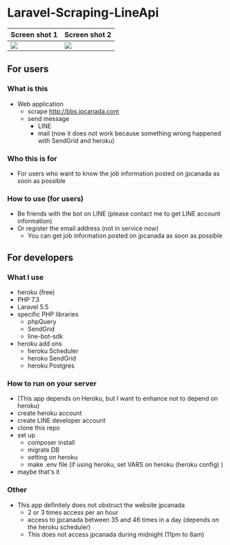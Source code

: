 # Laravel-Scraping-LineApi
|Screen shot 1|Screen shot 2|
|---|---|
|![](https://user-images.githubusercontent.com/15808541/56231258-e51c9e00-6032-11e9-85b8-febc45a33d55.png)|![](https://user-images.githubusercontent.com/15808541/56231227-d0d8a100-6032-11e9-92a7-6155b29831e5.png)|

## For users

### What is this
- Web application
    - scrape http://bbs.jpcanada.com
    - send message
        - LINE
        - mail (now it does not work because something wrong happened with SendGrid and heroku)

### Who this is for
- For users who want to know the job information posted on jpcanada as soon as possible

### How to use (for users)
- Be friends with the bot on LINE (please contact me to get LINE account information)
- Or register the email address (not in service now)
    - You can get job information posted on jpcanada as soon as possible

## For developers

### What I use
- heroku (free)
- PHP 7.3
- Laravel 5.5
- specific PHP libraries
    - phpQuery
    - SendGrid
    - line-bot-sdk
- heroku add ons
    - heroku Scheduler
    - heroku SendGrid
    - heroku Postgres

### How to run on your server
- (This app depends on Heroku, but I want to enhance not to depend on heroku)
- create heroku account
- create LINE developer account
- clone this repo
- set up
    - composer install
    - migrate DB
    - setting on heroku
    - make .env file (if using heroku, set VARS on heroku (heroku config) )
- maybe that's it

### Other
- This app definitely does not obstruct the website jpcanada
    - 2 or 3 times access per an hour
    - access to jpcanada between 35 and 46 times in a day (depends on the heroku scheduler)
    - This does not access jpcanada during midnight (11pm to 8am)

